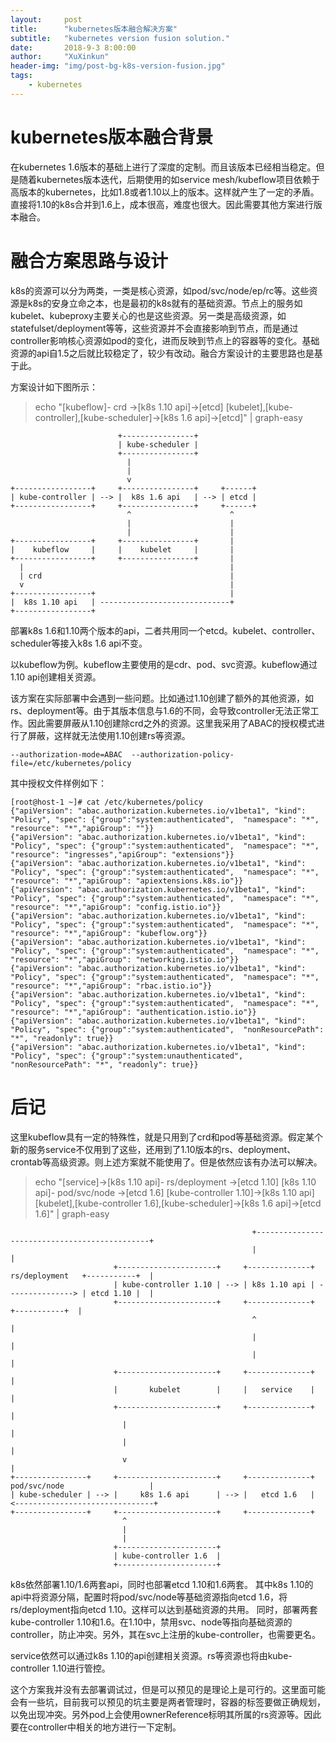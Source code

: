 ```yaml
---
layout:     post
title:      "kubernetes版本融合解决方案"
subtitle:   "kubernetes version fusion solution."
date:       2018-9-3 8:00:00
author:     "XuXinkun"
header-img: "img/post-bg-k8s-version-fusion.jpg"
tags:
    - kubernetes
---
```


# kubernetes版本融合背景

在kubernetes 1.6版本的基础上进行了深度的定制。而且该版本已经相当稳定。但是随着kubernetes版本迭代，后期使用的如service mesh/kubeflow项目依赖于高版本的kubernetes，比如1.8或者1.10以上的版本。这样就产生了一定的矛盾。直接将1.10的k8s合并到1.6上，成本很高，难度也很大。因此需要其他方案进行版本融合。

# 融合方案思路与设计

k8s的资源可以分为两类，一类是核心资源，如pod/svc/node/ep/rc等。这些资源是k8s的安身立命之本，也是最初的k8s就有的基础资源。节点上的服务如kubelet、kubeproxy主要关心的也是这些资源。另一类是高级资源，如statefulset/deployment等等，这些资源并不会直接影响到节点，而是通过controller影响核心资源如pod的变化，进而反映到节点上的容器等的变化。基础资源的api自1.5之后就比较稳定了，较少有改动。融合方案设计的主要思路也是基于此。

方案设计如下图所示：

> echo "[kubeflow]- crd ->[k8s 1.10 api]->[etcd] [kubelet],[kube-controller],[kube-scheduler]->[k8s 1.6 api]->[etcd]" | graph-easy

```
                        +----------------+
                        | kube-scheduler |
                        +----------------+
                          |
                          |
                          v
+-----------------+     +----------------+     +------+
| kube-controller | --> |  k8s 1.6 api   | --> | etcd |
+-----------------+     +----------------+     +------+
                          ^                      ^
                          |                      |
                          |                      |
+-----------------+     +----------------+       |
|    kubeflow     |     |    kubelet     |       |
+-----------------+     +----------------+       |
  |                                              |
  | crd                                          |
  v                                              |
+-----------------+                              |
|  k8s 1.10 api   | -----------------------------+
+-----------------+
```

部署k8s 1.6和1.10两个版本的api，二者共用同一个etcd。kubelet、controller、scheduler等接入k8s 1.6 api不变。

以kubeflow为例。kubeflow主要使用的是cdr、pod、svc资源。kubeflow通过1.10 api创建相关资源。

该方案在实际部署中会遇到一些问题。比如通过1.10创建了额外的其他资源，如rs、deployment等。由于其版本信息与1.6的不同，会导致controller无法正常工作。因此需要屏蔽从1.10创建除crd之外的资源。这里我采用了ABAC的授权模式进行了屏蔽，这样就无法使用1.10创建rs等资源。

```
--authorization-mode=ABAC  --authorization-policy-file=/etc/kubernetes/policy
```

其中授权文件样例如下：

```
[root@host-1 ~]# cat /etc/kubernetes/policy 
{"apiVersion": "abac.authorization.kubernetes.io/v1beta1", "kind": "Policy", "spec": {"group":"system:authenticated",  "namespace": "*", "resource": "*","apiGroup": ""}}
{"apiVersion": "abac.authorization.kubernetes.io/v1beta1", "kind": "Policy", "spec": {"group":"system:authenticated",  "namespace": "*", "resource": "ingresses","apiGroup": "extensions"}}
{"apiVersion": "abac.authorization.kubernetes.io/v1beta1", "kind": "Policy", "spec": {"group":"system:authenticated",  "namespace": "*", "resource": "*","apiGroup": "apiextensions.k8s.io"}}
{"apiVersion": "abac.authorization.kubernetes.io/v1beta1", "kind": "Policy", "spec": {"group":"system:authenticated",  "namespace": "*", "resource": "*","apiGroup": "config.istio.io"}}
{"apiVersion": "abac.authorization.kubernetes.io/v1beta1", "kind": "Policy", "spec": {"group":"system:authenticated",  "namespace": "*", "resource": "*","apiGroup": "kubeflow.org"}}
{"apiVersion": "abac.authorization.kubernetes.io/v1beta1", "kind": "Policy", "spec": {"group":"system:authenticated",  "namespace": "*", "resource": "*","apiGroup": "networking.istio.io"}}
{"apiVersion": "abac.authorization.kubernetes.io/v1beta1", "kind": "Policy", "spec": {"group":"system:authenticated",  "namespace": "*", "resource": "*","apiGroup": "rbac.istio.io"}}
{"apiVersion": "abac.authorization.kubernetes.io/v1beta1", "kind": "Policy", "spec": {"group":"system:authenticated",  "namespace": "*", "resource": "*","apiGroup": "authentication.istio.io"}}
{"apiVersion": "abac.authorization.kubernetes.io/v1beta1", "kind": "Policy", "spec": {"group":"system:authenticated",  "nonResourcePath": "*", "readonly": true}}
{"apiVersion": "abac.authorization.kubernetes.io/v1beta1", "kind": "Policy", "spec": {"group":"system:unauthenticated", "nonResourcePath": "*", "readonly": true}}
```

# 后记

这里kubeflow具有一定的特殊性，就是只用到了crd和pod等基础资源。假定某个新的服务service不仅用到了这些，还用到了1.10版本的rs、deployment、crontab等高级资源。则上述方案就不能使用了。但是依然应该有办法可以解决。

> echo "[service]->[k8s 1.10 api]- rs/deployment ->[etcd 1.10] [k8s 1.10 api]- pod/svc/node ->[etcd 1.6]  [kube-controller 1.10]->[k8s 1.10 api] [kubelet],[kube-controller 1.6],[kube-scheduler]->[k8s 1.6 api]->[etcd 1.6]" | graph-easy

```
                                                      +----------------------------------------------+
                                                      |                                              |
                       +----------------------+     +--------------+  rs/deployment   +-----------+  |
                       | kube-controller 1.10 | --> | k8s 1.10 api | ---------------> | etcd 1.10 |  |
                       +----------------------+     +--------------+                  +-----------+  |
                                                      ^                                              |
                                                      |                                              |
                                                      |                                              |
                       +----------------------+     +--------------+                                 |
                       |       kubelet        |     |   service    |                                 |
                       +----------------------+     +--------------+                                 |
                         |                                                                           |
                         |                                                                           |
                         v                                                                           |
+----------------+     +----------------------+     +--------------+  pod/svc/node                   |
| kube-scheduler | --> |     k8s 1.6 api      | --> |   etcd 1.6   | <-------------------------------+
+----------------+     +----------------------+     +--------------+
                         ^
                         |
                         |
                       +----------------------+
                       | kube-controller 1.6  |
                       +----------------------+
```

k8s依然部署1.10/1.6两套api，同时也部署etcd 1.10和1.6两套。
其中k8s 1.10的api中将资源分隔，配置时将pod/svc/node等基础资源指向etcd 1.6，将rs/deployment指向etcd 1.10。这样可以达到基础资源的共用。
同时，部署两套kube-controller 1.10和1.6。在1.10中，禁用svc、node等指向基础资源的controller，防止冲突。另外，其在svc上注册的kube-controller，也需要更名。

service依然可以通过k8s 1.10的api创建相关资源。rs等资源也将由kube-controller 1.10进行管控。


这个方案我并没有去部署调试过，但是可以预见的是理论上是可行的。这里面可能会有一些坑，目前我可以预见的坑主要是两者管理时，容器的标签要做正确规划，以免出现冲突。另外pod上会使用ownerReference标明其所属的rs资源等。因此要在controller中相关的地方进行一下定制。